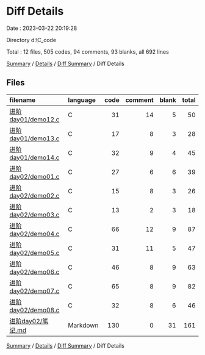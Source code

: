 # Diff Details

Date : 2023-03-22 20:19:28

Directory d:\\C_code

Total : 12 files,  505 codes, 94 comments, 93 blanks, all 692 lines

[Summary](results.md) / [Details](details.md) / [Diff Summary](diff.md) / Diff Details

## Files
| filename | language | code | comment | blank | total |
| :--- | :--- | ---: | ---: | ---: | ---: |
| [进阶day01/demo12.c](/%E8%BF%9B%E9%98%B6day01/demo12.c) | C | 31 | 14 | 5 | 50 |
| [进阶day01/demo13.c](/%E8%BF%9B%E9%98%B6day01/demo13.c) | C | 17 | 8 | 3 | 28 |
| [进阶day01/demo14.c](/%E8%BF%9B%E9%98%B6day01/demo14.c) | C | 32 | 9 | 4 | 45 |
| [进阶day02/demo01.c](/%E8%BF%9B%E9%98%B6day02/demo01.c) | C | 27 | 6 | 6 | 39 |
| [进阶day02/demo02.c](/%E8%BF%9B%E9%98%B6day02/demo02.c) | C | 15 | 8 | 3 | 26 |
| [进阶day02/demo03.c](/%E8%BF%9B%E9%98%B6day02/demo03.c) | C | 13 | 2 | 3 | 18 |
| [进阶day02/demo04.c](/%E8%BF%9B%E9%98%B6day02/demo04.c) | C | 66 | 12 | 9 | 87 |
| [进阶day02/demo05.c](/%E8%BF%9B%E9%98%B6day02/demo05.c) | C | 31 | 11 | 5 | 47 |
| [进阶day02/demo06.c](/%E8%BF%9B%E9%98%B6day02/demo06.c) | C | 46 | 8 | 9 | 63 |
| [进阶day02/demo07.c](/%E8%BF%9B%E9%98%B6day02/demo07.c) | C | 65 | 8 | 9 | 82 |
| [进阶day02/demo08.c](/%E8%BF%9B%E9%98%B6day02/demo08.c) | C | 32 | 8 | 6 | 46 |
| [进阶day02/笔记.md](/%E8%BF%9B%E9%98%B6day02/%E7%AC%94%E8%AE%B0.md) | Markdown | 130 | 0 | 31 | 161 |

[Summary](results.md) / [Details](details.md) / [Diff Summary](diff.md) / Diff Details